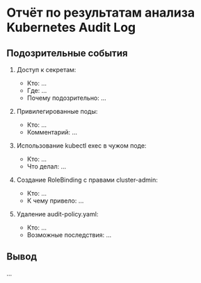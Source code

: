 # Отчёт по результатам анализа Kubernetes Audit Log

## Подозрительные события

1. Доступ к секретам:
   - Кто: ...
   - Где: ...
   - Почему подозрительно: ...

2. Привилегированные поды:
   - Кто: ...
   - Комментарий: ...

3. Использование kubectl exec в чужом поде:
   - Кто: ...
   - Что делал: ...

4. Создание RoleBinding с правами cluster-admin:
   - Кто: ...
   - К чему привело: ...

5. Удаление audit-policy.yaml:
   - Кто: ...
   - Возможные последствия: ...

## Вывод

...
